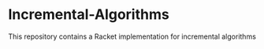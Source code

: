 # Incremental-Algorithms
This repository contains a Racket implementation for incremental algorithms
